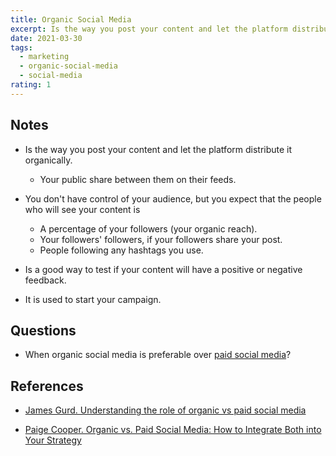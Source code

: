 ```yaml
---
title: Organic Social Media
excerpt: Is the way you post your content and let the platform distribute it organically.
date: 2021-03-30
tags:
  - marketing
  - organic-social-media
  - social-media
rating: 1
---
```


## Notes

- Is the way you post your content and let the platform distribute it organically.

  - Your public share between them on their feeds.

- You don't have control of your audience, but you expect that the people who will see your content is

  - A percentage of your followers (your organic reach).
  - Your followers' followers, if your followers share your post.
  - People following any hashtags you use.

- Is a good way to test if your content will have a positive or negative feedback.

- It is used to start your campaign.

## Questions

- When organic social media is preferable over [paid social media](/zettelkasten/paid-social-media)?

## References

- [James Gurd. Understanding the role of organic vs paid social media](https://www.smartinsights.com/social-media-marketing/social-media-strategy/understanding-role-organic-paid-social-media/)

- [Paige Cooper. Organic vs. Paid Social Media: How to Integrate Both into Your Strategy](https://blog.hootsuite.com/organic-vs-paid-social-media)
